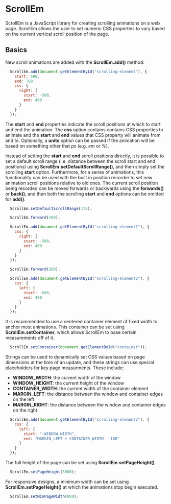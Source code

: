 ScrollEm
========

ScrollEm is a JavaScript library for creating scrolling animations on a web page. ScrollEm allows the user to set numeric CSS properties to vary based on the current vertical scroll position of the page.

Basics
------

New scroll animations are added with the **ScrollEm.add()** method:

```JavaScript
  ScrollEm.add(document.getElementById("scrolling-element"), {
    start: 500,
    end: 700,
    css: {
      right: {
        start: -500,
        end: 400
      }
    }
  });
```

The **start** and **end** properties indicate the scroll positions at which to start and end the animation. The **css** option contains contains CSS properties to animate and the **start** and **end** values that CSS property will animate from and to. Optionally, a **units** option can be passed if the animation will be based on something other that *px* (e.g. *em* or *%*).

Instead of setting the **start** and **end** scroll positions directly, it is possible to set a default scroll range (i.e. distance between the scroll start and end positions) using **ScrollEm.setDefaultScrollRange()**, and then simply set the scrolling **start** option. Furthermore, for a series of animations, this functionality can be used with the built in position recorder to set new animation scroll positions relative to old ones. The current scroll position being recorded can be moved forwards or backwards using the **forwards()** or **back()**, and then both the scrolling **start** and **end** options can be omitted for **add()**.

```JavaScript
  ScrollEm.setDefaultScrollRange(175);

  ScrollEm.forward(200);

  ScrollEm.add(document.getElementById("scrolling-element1"), {
    css: {
      right: {
        start: -500,
        end: 400
      }
    }
  });

  ScrollEm.forward(200);

  ScrollEm.add(document.getElementById("scrolling-element2"), {
    css: {
      left: {
        start: -500,
        end: 400
      }
    }
  });
```

It is recommended to use a centered container element of fixed width to anchor most animations. This container can be set using **ScrollEm.setContainer**, which allows ScrollEm to base certain measurements off of it.

```JavaScript
  ScrollEm.setContainer(document.getElementById("container"));
```

Strings can be used to dynamically set CSS values based on page dimensions at the time of an update, and these strings can use special placeholders for key page measurments. These include:

* **WINDOW_WIDTH**: the current width of the window
* **WINDOW_HEIGHT**: the current height of the window
* **CONTAINER_WIDTH**: the current width of the container element
* **MARGIN_LEFT**: the distance between the window and container edges on the left
* **MARGIN_RIGHT**: the distance between the window and container edges on the right

```JavaScript
  ScrollEm.add(document.getElementById("scrolling-element2"), {
    css: {
      left: {
        start: "-WINDOW_WIDTH",
        end: "MARGIN_LEFT + CONTAINER_WIDTH - 100"
      }
    }
  });
```

The full height of the page can be set using **ScrollEm.setPageHeight()**.

```JavaScript
  ScrollEm.setPageHeight(5000);
```

For responsive designs, a minimum width can be set using **ScrollEm.setPageHeight()** at which the animations stop begin executed.

```JavaScript
  ScrollEm.setMinPageWidth(800);
```
